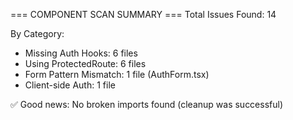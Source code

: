 === COMPONENT SCAN SUMMARY ===
Total Issues Found: 14

By Category:

- Missing Auth Hooks: 6 files
- Using ProtectedRoute: 6 files
- Form Pattern Mismatch: 1 file (AuthForm.tsx)
- Client-side Auth: 1 file

✅ Good news: No broken imports found (cleanup was successful)

